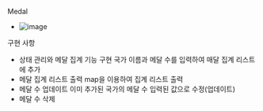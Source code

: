 Medal
- ![image](https://github.com/user-attachments/assets/2fd06fba-f117-4340-b6d8-dec94f9e5416)

구현 사항 
- 상태 관리와 메달 집계 기능 구현
  국가 이름과 메달 수를 입력하여 매달 집계 리스트에 추가
- 메달 집계 리스트 출력
  map을 이용하여 집계 리스트 출력
- 메달 수 업데이트
  이미 추가된 국가의 메달 수 입력된 값으로 수정(업데이트)
- 메달 수 삭제

